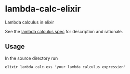 # lambda-calc-elixir
Lambda calculus in elixir

See the [lambda calculus spec](https://github.com/mjgpy3/lambda-calc-spec) for
description and rationale.

## Usage
In the source directory run
```
elixir lambda_calc.exs "your lambda calculus expression"
```
